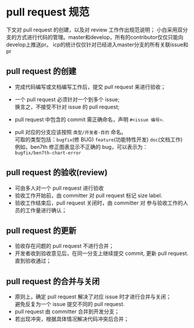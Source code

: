 # pull request 规范

下文对 pull request 的创建，以及对 review 工作作出规范说明；
小白采用双分支的方式进行代码的管理。master和develop，所有的contributor仅仅只能向develop上推送pr。
icp的统计仅仅针对已经进入master分支的所有关联issue和pr

## pull request 的创建

- 完成代码编写或文档编写工作后，提交 pull request 来进行验收；

- 一个 pull request 必须针对一个到多个 issue;  
  换言之，不接受不针对 issue 的 pull request;

- pull request 中包含的 commit 需正确命名，声明 `#<issue 编号>`.

- pull 对应的分支应该按照 `类型/开发者-目的` 命名。  
  可取的类型包括：`bugfix`(修 BUG) `feature`(功能特性开发) `doc`(文档工作)  
  例如，ben7th 修正图表显示不正确的 bug，可以表示为：  
  `bugfix/ben7th-chart-error`

## pull request 的验收(review)

- 可由多人对一个 pull request 进行验收
- 验收工作开始前，由 committer 对 pull request 标记 size label.
- 验收工作结束后，pull request 关闭时，由 committer 对 参与验收工作的人员的工作量进行确认；

## pull request 的更新

- 验收存在问题的 pull request 不进行合并；
- 开发者收到验收意见后，在同一分支上继续提交 commit, 更新 pull request. 直到验收通过；

## pull request 的合并与关闭

- 原则上，确定 pull request 解决了对应 issue 时才进行合并与关闭；  
  避免反复为一个 issue 提交不同的 pull request.
- pull request 由 committer 合并到开发分支；
- 若出现冲突，根据具体情况解决代码冲突后合并；